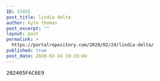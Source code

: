 ```yaml
---
ID: 17455
post_title: lindia delta
author: kyle thomas
post_excerpt: ""
layout: post
permalink: >
  https://portalrepository.com/2020/02/24/lindia-delta/
published: true
post_date: 2020-02-24 19:19:49
---
```

<pre>202405FAC6E9</pre>